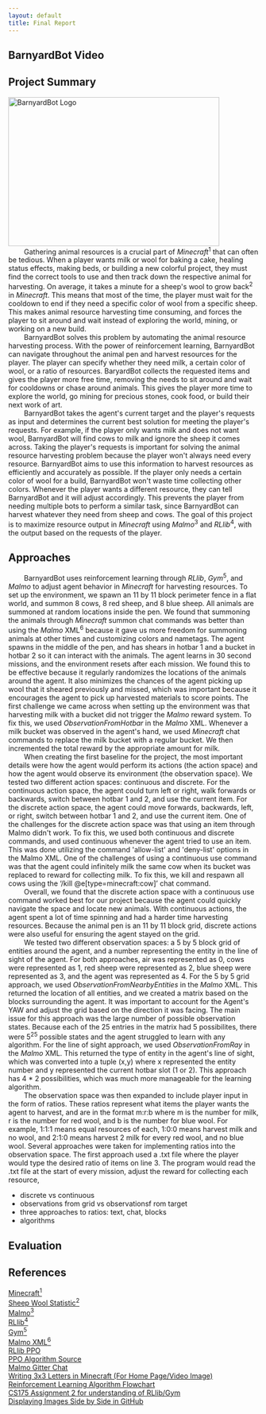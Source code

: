 ```yaml
---
layout: default
title: Final Report
---
```

## BarnyardBot Video

## Project Summary
<img src="https://user-images.githubusercontent.com/51243475/144334516-68004b17-8994-4385-a4c4-7a60bf262afb.png" alt="BarnyardBot Logo" width="425" height="300">  <br/>
&nbsp;&nbsp;&nbsp;&nbsp;&nbsp;&nbsp;&nbsp;&nbsp;Gathering animal resources is a crucial part of *Minecraft*<sup>1</sup> that can often be tedious. When a player wants milk or wool for baking a cake, healing status effects, making beds, or building a new colorful project, they must find the correct tools to use and then track down the respective animal for harvesting. On average, it takes a minute for a sheep's wool to grow back<sup>2</sup> in *Minecraft*. This means that most of the time, the player must wait for the cooldown to end if they need a specific color of wool from a specific sheep. This makes animal resource harvesting time consuming, and forces the player to sit around and wait instead of exploring the world, mining, or working on a new build.  <br/>
&nbsp;&nbsp;&nbsp;&nbsp;&nbsp;&nbsp;&nbsp;&nbsp;BarnyardBot solves this problem by automating the animal resource harvesting process. With the power of reinforcement learning, BarnyardBot can navigate throughout the animal pen and harvest resources for the player. The player can specify whether they need milk, a certain color of wool, or a ratio of resources. BaryardBot collects the requested items and gives the player more free time, removing the needs to sit around and wait for cooldowns or chase around animals. This gives the player more time to explore the world, go mining for precious stones, cook food, or build their next work of art.  <br/>
&nbsp;&nbsp;&nbsp;&nbsp;&nbsp;&nbsp;&nbsp;&nbsp;BarnyardBot takes the agent's current target and the player's requests as input and determines the current best solution for meeting the player's requests. For example, if the player only wants milk and does not want wool, BarnyardBot will find cows to milk and ignore the sheep it comes across. Taking the player's requests is important for solving the animal resource harvesting problem because the player won't always need every resource. BarnyardBot aims to use this information to harvest resources as efficiently and accurately as possible. If the player only needs a certain color of wool for a build, BarnyardBot won't waste time collecting other colors. Whenever the player wants a different resource, they can tell BarnyardBot and it will adjust accordingly. This prevents the player from needing multiple bots to perform a similar task, since BarnyardBot can harvest whatever they need from sheep and cows. The goal of this project is to maximize resource output in *Minecraft* using *Malmo*<sup>3</sup> and *RLlib*<sup>4</sup>, with the output based on the requests of the player.

## Approaches
&nbsp;&nbsp;&nbsp;&nbsp;&nbsp;&nbsp;&nbsp;&nbsp;BarnyardBot uses reinforcement learning through *RLlib*, *Gym*<sup>5</sup>, and *Malmo* to adjust agent behavior in *Minecraft* for harvesting resources. To set up the environment, we spawn an 11 by 11 block perimeter fence in a flat world, and summon 8 cows, 8 red sheep, and 8 blue sheep. All animals are summoned at random locations inside the pen. We found that summoning the animals through *Minecraft* summon chat commands was better than using the *Malmo* XML<sup>6</sup> because it gave us more freedom for summoning animals at other times and customizing colors and nametags. The agent spawns in the middle of the pen, and has shears in hotbar 1 and a bucket in hotbar 2 so it can interact with the animals. The agent learns in 30 second missions, and the environment resets after each mission. We found this to be effective because it regularly randomizes the locations of the animals around the agent. It also minimizes the chances of the agent picking up wool that it sheared previously and missed, which was important because it encourages the agent to pick up harvested materials to score points. The first challenge we came across when setting up the environment was that harvesting milk with a bucket did not trigger the *Malmo* reward system. To fix this, we used *ObservationFromHotbar* in the *Malmo* XML. Whenever a milk bucket was observed in the agent's hand, we used *Minecraft* chat commands to replace the milk bucket with a regular bucket. We then incremented the total reward by the appropriate amount for milk.  <br/>
&nbsp;&nbsp;&nbsp;&nbsp;&nbsp;&nbsp;&nbsp;&nbsp;When creating the first baseline for the project, the most important details were how the agent would perform its actions (the action space) and how the agent would observe its environment (the observation space). We tested two different action spaces: continuous and discrete. For the continuous action space, the agent could turn left or right, walk forwards or backwards, switch between hotbar 1 and 2, and use the current item. For the discrete action space, the agent could move forwards, backwards, left, or right, switch between hotbar 1 and 2, and use the current item. One of the challenges for the discrete action space was that using an item through Malmo didn't work. To fix this, we used both continuous and discrete commands, and used continuous whenever the agent tried to use an item. This was done utilizing the command 'allow-list' and 'deny-list' options in the Malmo XML. One of the challenges of using a continuous use command was that the agent could infinitely milk the same cow when its bucket was replaced to reward for collecting milk. To fix this, we kill and respawn all cows using the ‘/kill @e[type=minecraft:cow]’ chat command.  <br/>
&nbsp;&nbsp;&nbsp;&nbsp;&nbsp;&nbsp;&nbsp;&nbsp;Overall, we found that the discrete action space with a continuous use command worked best for our project because the agent could quickly navigate the space and locate new animals. With continuous actions, the agent spent a lot of time spinning and had a harder time harvesting resources. Because the animal pen is an 11 by 11 block grid, discrete actions were also useful for ensuring the agent stayed on the grid.  <br/>
&nbsp;&nbsp;&nbsp;&nbsp;&nbsp;&nbsp;&nbsp;&nbsp;We tested two different observation spaces: a 5 by 5 block grid of entities around the agent, and a number representing the entity in the line of sight of the agent. For both approaches, air was represented as 0, cows were represented as 1, red sheep were represented as 2, blue sheep were represented as 3, and the agent was represented as 4. For the 5 by 5 grid approach, we used *ObservationFromNearbyEntities* in the *Malmo* XML. This returned the location of all entities, and we created a matrix based on the blocks surrounding the agent. It was important to account for the Agent's YAW and adjust the grid based on the direction it was facing. The main issue for this approach was the large number of possible observation states. Because each of the 25 entries in the matrix had 5 possibilites, there were 5<sup>25</sup> possible states and the agent struggled to learn with any algorithm. For the line of sight approach, we used *ObservationFromRay* in the *Malmo* XML. This returned the type of entity in the agent's line of sight, which was converted into a tuple (x,y) where x represented the entity number and y represented the current hotbar slot (1 or 2). This approach has 4 * 2 possibilities, which was much more manageable for the learning algorithm.  <br/>
&nbsp;&nbsp;&nbsp;&nbsp;&nbsp;&nbsp;&nbsp;&nbsp;The observation space was then expanded to include player input in the form of ratios. These ratios represent what items the player wants the agent to harvest, and are in the format m:r:b where m is the number for milk, r is the number for red wool, and b is the number for blue wool. For example, 1:1:1 means equal resources of each, 1:0:0 means harvest milk and no wool, and 2:1:0 means harvest 2 milk for every red wool, and no blue wool. Several approaches were taken for implementing ratios into the observation space. The first approach used a .txt file where the player would type the desired ratio of items on line 3. The program would read the .txt file at the start of every mission, adjust the reward for collecting each resource,  

- discrete vs continuous
- observations from grid vs observationsf rom target
- three approaches to ratios: text, chat, blocks
- algorithms

## Evaluation

## References
[Minecraft<sup>1</sup>](https://www.minecraft.net/en-us/login)\
[Sheep Wool Statistic<sup>2</sup>](https://minecraft.fandom.com/wiki/Tutorials/Wool_farming)\
[Malmo<sup>3</sup>](https://www.microsoft.com/en-us/research/project/project-malmo/)\
[RLlib<sup>4</sup>](https://docs.ray.io/en/latest/rllib.html)\
[Gym<sup>5</sup>](https://gym.openai.com/)\
[Malmo XML<sup>6</sup>](https://microsoft.github.io/malmo/0.21.0/Schemas/MissionHandlers.html)\
[RLlib PPO](https://docs.ray.io/en/latest/rllib-algorithms.html#ppo)\
[PPO Algorithm Source](https://blogs.oracle.com/ai-and-datascience/post/reinforcement-learning-proximal-policy-optimization-ppo)\
[Malmo Gitter Chat](https://gitter.im/Microsoft/malmo?at=578aa4fd3cb52e8b24cee1af)\
[Writing 3x3 Letters in Minecraft (For Home Page/Video Image)](https://www.youtube.com/watch?v=vHExVqV-FD8)\
[Reinforcement Learning Algorithm Flowchart](https://static.us.edusercontent.com/files/eS20DbiGQfi4P2skbCN9WYeD)\
[CS175 Assignment 2 for understanding of RLlib/Gym](https://canvas.eee.uci.edu/courses/40175/files/folder/assignment2?preview=16066666)\
[Displaying Images Side by Side in GitHub](https://stackoverflow.com/questions/24319505/how-can-one-display-images-side-by-side-in-a-github-readme-md)


